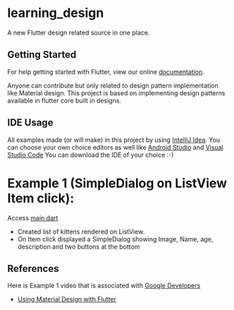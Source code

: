 # learning_design

A new Flutter design related source in one place. 

## Getting Started

For help getting started with Flutter, view our online
[documentation](https://flutter.io/).

Anyone can contribute but only related to design pattern implementation like Material design. This project is based on implementing design patterns available in flutter core built in designs.

## IDE Usage

All examples made (or will make) in this project by using [IntelliJ Idea](https://www.jetbrains.com/idea/).
You can choose your own choice editors as well like [Android Studio](https://developer.android.com/studio/install) and [Visual Studio Code](https://code.visualstudio.com/)
You can download the IDE of your choice :-)

# Example 1 (SimpleDialog on ListView Item click):

Access [main.dart](https://github.com/ZubairKh/flutter_design_learning/blob/master/lib/main.dart) 

- Created list of kittens rendered on ListView.
- On Item click displayed a SimpleDialog showing Image, Name, age, description and two buttons at the bottom

## References
Here is Example 1 video that is associated with [Google Developers](https://www.youtube.com/channel/UC_x5XG1OV2P6uZZ5FSM9Ttw)
- [Using Material Design with Flutter](https://www.youtube.com/watch?v=DL0Ix1lnC4w&list=PLOU2XLYxmsIJ7dsVN4iRuA7BT8XHzGtCr&index=4)

